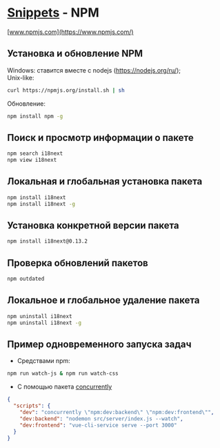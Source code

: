 # **[Snippets](../README.md) - NPM**

[www.npmjs.com](https://www.npmjs.com/)

## Установка и обновление NPM

Windows: ставится вместе с nodejs (https://nodejs.org/ru/);\
Unix-like:

```bash
curl https://npmjs.org/install.sh | sh
```

Обновление:

```bash
npm install npm -g
```

## Поиск и просмотр информации о пакете

```bash
npm search i18next
npm view i18next
```

## Локальная и глобальная установка пакета

```bash
npm install i18next
npm install i18next -g
```

## Установка конкретной версии пакета

```bash
npm install i18next@0.13.2
```

## Проверка обновлений пакетов

```bash
npm outdated
```

## Локальное и глобальное удаление пакета

```bash
npm uninstall i18next
npm uninstall i18next -g
```

## Пример одновременного запуска задач

- Средствами npm:

```bash
npm run watch-js & npm run watch-css
```

- С помощью пакета [concurrently](https://www.npmjs.com/package/concurrently)

```json
{
  "scripts": {
    "dev": "concurrently \"npm:dev:backend\" \"npm:dev:frontend\"",
    "dev:backend": "nodemon src/server/index.js --watch",
    "dev:frontend": "vue-cli-service serve --port 3000"
  }
}
```
